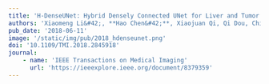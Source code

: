```yaml
---
title: 'H-DenseUNet: Hybrid Densely Connected UNet for Liver and Tumor Segmentation from CT Volumes, <font color=red>ESI Highly Cited Paper and Winner of LiTS Challenge</font>'
authors: 'Xiaomeng Li&#42;, **Hao Chen&#42;**, Xiaojuan Qi, Qi Dou, Chi-Wing Fu, Pheng-Ann Heng'
pub_date: '2018-06-11'
image: '/static/img/pub/2018_hdenseunet.png'
doi: '10.1109/TMI.2018.2845918'
journal:
    - name: 'IEEE Transactions on Medical Imaging'
      url: 'https://ieeexplore.ieee.org/document/8379359'
---
```

